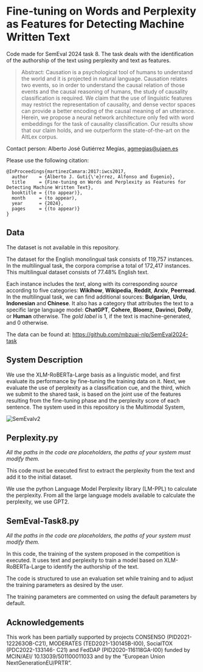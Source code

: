 # Fine-tuning on Words and Perplexity as Features for Detecting Machine Written Text

Code made for SemEval 2024 task 8. The task deals with the identification of the authorship of the text using perplexity and text as features.

>Abstract: Causation is a psychological tool of humans to understand the world and it is projected in natural language. Causation relates two events, so in order to understand the causal relation of those events and the causal reasoning of humans, the study of causality classification is required. We claim that the use of linguistic features may restrict the representation of causality, and dense vector spaces can provide a better encoding of the causal meaning of an utterance. Herein, we propose a neural network architecture only fed with word embeddings for the task of causality classification. Our results show that our claim holds, and we outperform the state-of-the-art on the AltLex corpus.

Contact person: Alberto José Gutiérrez Megías, agmegias@ujaen.es

Please use the following citation:

```
@InProceedings{martinezCamara:2017:iwcs2017,
  author    = {Alberto J. Guti{\'e}rrez, Alfonso and Eugenio},
  title     = {Fine-tuning on Words and Perplexity as Features for Detecting Machine Written Text},
  booktitle = {(to appear)},
  month     = (to appear),
  year      = {2024},
  pages     = {(to appear)}
}
```

## Data

The dataset is not available in this repository.

The dataset for the English monolingual task consists of 119,757 instances. In the multilingual task, the corpora comprise a total of 172,417 instances. This multilingual dataset consists of 77.48% English text.

Each instance includes the *text*, along with its corresponding *source* according to five categories: **Wikihow**, **Wikipedia**, **Reddit**, **Arxiv**, **Peerread**. In the multilingual task, we can find additional sources: **Bulgarian**, **Urdu**, **Indonesian** and **Chinese**. It also has a category that attributes the text to a specific large language model: **ChatGPT**, **Cohere**, **Bloomz**, **Davinci**, **Dolly**, or **Human** otherwise. The *gold label* is 1, if the text is machine-generated, and 0 otherwise.

The data can be found at: https://github.com/mbzuai-nlp/SemEval2024-task

## System Description

We use the XLM-RoBERTa-Large basis as a linguistic model, and first evaluate its performance by fine-tuning the training data on it. Next, we evaluate the use of perplexity as a classification cue, and the third, which we submit to the shared task, is based on the joint use of the features resulting from the fine-tuning phase and the perplexity score of each sentence. The system used in this repository is the Multimodal System,

![SemEvalv2](https://github.com/sinai-uja/SemEval-2024-Task-8-Identification-of-machine-written-text/assets/132881769/dc246629-18b1-45fd-9528-20d75eaafa27)

## Perplexity.py

*All the paths in the code are placeholders, the paths of your system must modify them.*

This code must be executed first to extract the perplexity from the text and add it to the initial dataset.

We use the python Language Model Perplexity library (LM-PPL) to calculate the perplexity. From all the large language models available to calculate the perplexity, we use GPT2.

## SemEval-Task8.py

*All the paths in the code are placeholders, the paths of your system must modify them.*

In this code, the training of the system proposed in the competition is executed. It uses text and perplexity to train a model based on XLM-RoBERTa-Large to identify the authorship of the text.

The code is structured to use an evaluation set while training and to adjust the training parameters as desired by the user.

The training parameters are commented on using the default parameters by default.

## Acknowledgements

This work has been partially supported by projects
CONSENSO (PID2021-122263OB-C21), MODERATES
(TED2021-130145B-I00), SocialTOX (PDC2022-133146-
C21) and FedDAP (PID2020-116118GA-I00) funded by MCIN/AEI/ 10.13039/501100011033 and by the “European Union NextGenerationEU/PRTR”.
